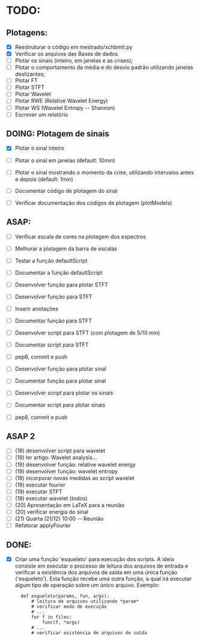 # TODO:

## Plotagens:
- [x] Reestruturar o código em mestrado/xchbmit.py
- [x] Verificar os arquivos das Bases de dados
- [ ] Plotar os sinais (inteiro, em janelas e as crises);
- [ ] Plotar o comportamento da média e do desvio padrão utilizando janelas
  deslizantes;
- [ ] Plotar FT
- [ ] Plotar STFT
- [ ] Plotar Wavelet
- [ ] Plotar RWE (Relative Wavelet Energy)
- [ ] Plotar WS (Wavelet Entropy -- Shannon)
- [ ] Escrever um relatório

## DOING: Plotagem de sinais
- [x] Plotar o sinal inteiro
- [ ] Plotar o sinal em janelas (default: 10min)
- [ ] Plotar o sinal mostrando o momento da crise, utilizando intervalos antes
  e depois (default: 1min)
- [ ] Documentar código de plotagem do sinal
- [ ] Verificar documentação dos códigos de plotagem (plotModels)



## ASAP:
- [ ] Verificar escala de cores na plotagem dos espectros
- [ ] Melhorar a plotagem da barra de escalas
- [ ] Testar a função defaultScript
- [ ] Documentar a função defaultScript
- [ ] Desenvolver função para plotar STFT
- [ ] Desenvolver função para STFT
- [ ] Inserir anotações
- [ ] Documentar função para STFT
- [ ] Desenvolver script para STFT (com plotagem de 5/10 min)
- [ ] Documentar script para STFT
- [ ] pep8, commit e push
- [ ] Desenvolver função para plotar sinal
- [ ] Documentar função para plotar sinal
- [ ] Desenvolver script para plotar os sinais
- [ ] Documentar script para plotar sinais
- [ ] pep8, commit e push


## ASAP 2
- [ ] (18) desenvolver script para wavelet
- [ ] (19) ler artigo: Wavelet analysis...
- [ ] (19) desenvolver função: relative wavelet energy
- [ ] (19) desenvolver função: wavelet entropy
- [ ] (19) incorporar novas medidas ao script wavelet
- [ ] (19) executar fourier
- [ ] (19) executar STFT
- [ ] (19) executar wavelet (todos)
- [ ] (20) Apresentação em LaTeX para a reunião
- [ ] (20) verificar energia do sinal
- [ ] (21) Quarta (21/12) 10:00 -- Reunião
- [ ] Refatorar applyFourier

## DONE:
- [x] Criar uma função 'esqueleto' para execução dos scripts. A ideia consiste
        em executar o processo de leitura dos arquivos de entrada e verificar
        a existência dos arquivos de saída em uma única função ('esqueleto').
        Esta função recebe uma outra função, a qual irá executar algum tipo de
        operação sobre um único arquivo. Exemplo:

        def esqueleto(params, fun, args):
            # leitura de arquivos utilizando *param*
            # verificar modo de execução
            # ...
            for f in files:
                func(f, *args)
            # ...
            # verificar existência de arquivos de saída
